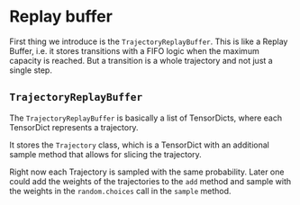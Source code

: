<style>
r { color: Red }
o { color: Orange }
g { color: Green }
</style>

# Replay buffer
First thing we introduce is the `TrajectoryReplayBuffer`.
This is like a Replay Buffer, i.e. it stores transitions with a FIFO logic when the maximum capacity is reached. But a transition is a whole trajectory and not just a single step.

## `TrajectoryReplayBuffer`
The `TrajectoryReplayBuffer` is basically a list of TensorDicts, where each TensorDict represents a trajectory.

It stores the `Trajectory` class, which is a TensorDict with an additional sample method that allows for slicing the trajectory.

Right now each Trajectory is sampled with the same probability. Later one could add the weights of the trajectories to the `add` method and sample with the weights in the `random.choices` call in the `sample` method.


